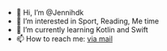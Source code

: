 - 👋 Hi, I’m @Jennihdk
- 👀 I’m interested in Sport, Reading, Me time 
- 🌱 I’m currently learning Kotlin and Swift
- 📫 How to reach me: [via mail](jenni.hdk@gmx.de)

<!---
Jennihdk/Jennihdk is a ✨ special ✨ repository because its `README.md` (this file) appears on your GitHub profile.
You can click the Preview link to take a look at your changes.
--->
